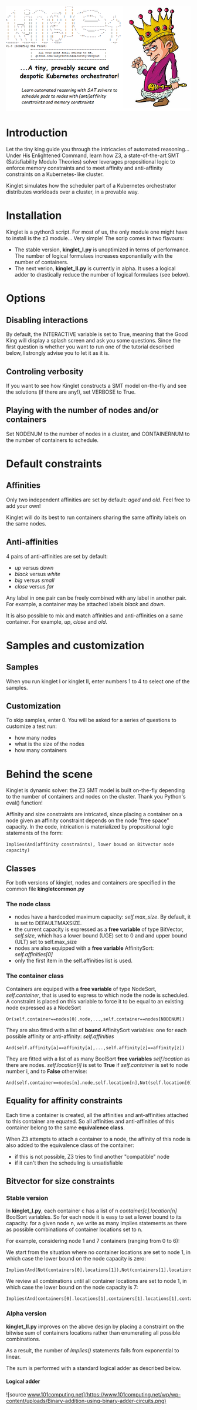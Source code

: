 ![alt text](https://github.com/labyrinthinesecurity/kinglet/blob/main/banner.png?raw=true)

# Introduction

Let the tiny king guide you through the intricacies of automated reasoning... Under His Enlightened Command, learn how Z3, a state-of-the-art SMT (Satisfiability Modulo Theories) solver leverages propositional logic to enforce memory constraints and to meet affinity and anti-affinity constraints on a Kubernetes-like cluster.

Kinglet simulates how the scheduler part of a Kubernetes orchestrator distributes workloads over a cluster, in a provable way.

# Installation

Kinglet is a python3 script. For most of us, the only module one might have to install is the z3 module... Very simple!
The scrip comes in two flavours:

- The stable version, **kinglet_I.py** is unoptimized in terms of performance. The number of logical formulaes increases exponantially with the number of containers.
- The next verion, **kinglet_II.py** is currently in alpha. It uses a logical adder to drastically reduce the number of logical formulaes (see below).

# Options

## Disabling interactions

By default, the INTERACTIVE variable is set to True, meaning that the Good King will display a splash screen and ask you some questions. Since the first question is whether you want to run one of the tutorial described below, I strongly advise you to let it as it is.

## Controling verbosity

If you want to see how Kinglet constructs a SMT model on-the-fly and see the solutions (if there are any!), set VERBOSE to True.

## Playing with the number of nodes and/or containers

Set NODENUM to the number of nodes in a cluster, and CONTAINERNUM to the number of containers to schedule.

# Default constraints

## Affinities

Only two independent affinities are set by default: *aged* and *old*. Feel free to add your own!

Kinglet will do its best to run containers sharing the same affinity labels on the same nodes.

## Anti-affinities

4 pairs of anti-affinities are set by default:
- *up* versus *down*
- *black* versus *white*
- *big* versus *small*
- *close* versus *far*

Any label in one pair can be freely combined with any label in another pair. For example, a container may be attached labels *black* and *down*.

It is also possible to mix and match affinities and anti-affinities on a same container. For example, *up*, *close* and *old*.


# Samples and customization

## Samples
When you run kinglet I or kinglet II, enter numbers 1 to 4 to select one of the samples.

## Customization

To skip samples, enter 0. You will be asked for a series of questions to customize a test run:
- how many nodes
- what is the size of the nodes
- how many containers

# Behind the scene

Kinglet is dynamic solver: the Z3 SMT model is built on-the-fly depending to the number of containers and nodes on the cluster. Thank you Python's eval() function!

Affinity and size constraints are intricated, since placing a container on a node given an affinity constraint depends on the node "free space" capacity. 
In the code, intrication is materialized by propositional logic statements of the form:

```
Implies(And(affinity constraints), lower bound on Bitvector node capacity)
```

## Classes

For both versions of kinglet, nodes and containers are specified in the common file **kingletcommon.py**

### The node class

- nodes have a hardcoded maximum capacity: *self.max_size*. By default, it is set to DEFAULTMAXSIZE.
- the current capacity is expressed as a **free variable** of type BitVector, *self.size*, which has a lower bound (UGE) set to 0 and and upper bound (ULT) set to self.max_size
- nodes are also equipped with a **free variable** AffinitySort: *self.affinities[0]*
- only the first item in the self.affinities list is used.

### The container class

Containers are equiped with a **free variable** of type NodeSort, *self.container*, that is used to express to which node the node is scheduled. A constraint is placed on this variable to force it to be equal to an existing node expressed as a NodeSort

```
Or(self.container==nodes[0].node,...,self.container==nodes[NODENUM])
```

They are also fitted with a list of **bound** AffinitySort variables: one for each possible affinity or anti-affinity: *self.affinities*

```
And(self.affinity[a]==affinity[a],...,self.affinity[z]==affinity[z])
```

They are fitted with a list of as many BoolSort **free variables** *self.location* as there are nodes. *self.location[i]* is set to **True** if *self.container* is set to node number i, and to **False** otherwise:

```
And(self.container==nodes[n].node,self.location[n],Not(self.location[0],...,Not(self.location[NODENUM])
```

## Equality for affinity constraints

Each time a container is created, all the affinities and ant-affinities attached to this container are equated. So all affinities and anti-affinities of this container belong to the same **equivalence class**.

When Z3 attempts to attach a container to a node, the affinity of this node is also added to the equivalence class of the container:
- if this is not possible, Z3 tries to find another "compatible" node
- if it can't then the scheduling is unsatisfiable

## Bitvector for size constraints

### Stable version

In **kinglet_I.py**, each container c has a list of n *container[c].location[n]* BoolSort variables. So for each node it is easy to set a lower bound to its capacity: for a given node n, we write as many Implies statements as there as possible combinations of container locations set to n.

For example, considering node 1 and 7 containers (ranging from 0 to 6):

We start from the situation where no container locations are set to node 1, in which case the lower bound on the node capacity is zero:
```
Implies(And(Not(containers[0].locations[1]),Not(containers[1].locations[1]),Not(containers[2].locations[1]),Not(containers[3].locations[1]),Not(containers[4].locations[1]),Not(containers[5].locations[1]),Not(containers[6].locations[1])),UGE(nodes[1].size,0)))
```

We review all combinations until all container locations are set to node 1, in which case the lower bound on the node capacity is 7:

```
Implies(And(containers[0].locations[1],containers[1].locations[1],containers[2].locations[1],containers[3].locations[1],containers[4].locations[1],containers[5].locations[1],containers[6].locations[1]),UGE(nodes[1].size,7)))
```


### Alpha version

**kinglet_II.py** improves on the above design by placing a constraint on the bitwise sum of containers locations rather than enumerating all possible combinations.

As a result, the number of *Implies()* statements falls from exponential to linear.

The sum is performed with a standard logical adder as described below.

#### Logical adder

![source www.101computing.net](https://www.101computing.net/wp/wp-content/uploads/Binary-addition-using-binary-adder-circuits.png)
